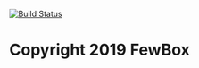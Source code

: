 [![Build Status](https://travis-ci.com/FewBox/FewBox.Service.Log.svg?branch=master)](https://travis-ci.com/FewBox/FewBox.Service.Log)
# Copyright 2019 FewBox